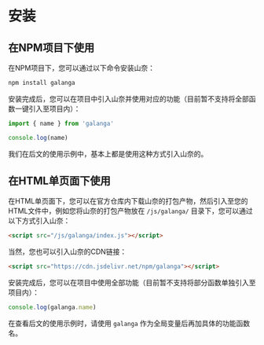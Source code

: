 # 安装

## 在NPM项目下使用

在NPM项目下，您可以通过以下命令安装山奈：

```bash
npm install galanga
```

安装完成后，您可以在项目中引入山奈并使用对应的功能（目前暂不支持将全部函数一键引入至项目内）：

```js
import { name } from 'galanga'

console.log(name)
```
我们在后文的使用示例中，基本上都是使用这种方式引入山奈的。

## 在HTML单页面下使用

在HTML单页面下，您可以在官方仓库内下载山奈的打包产物，然后引入至您的HTML文件中，例如您将山奈的打包产物放在 `/js/galanga/` 目录下，您可以通过以下方式引入山奈：

```html
<script src="/js/galanga/index.js"></script>
```

当然，您也可以引入山奈的CDN链接：

```html
<script src="https://cdn.jsdelivr.net/npm/galanga"></script>
```

安装完成后，您可以在项目中使用全部功能（目前暂不支持将部分函数单独引入至项目内）：

```js
console.log(galanga.name)
```

在查看后文的使用示例时，请使用 `galanga` 作为全局变量后再加具体的功能函数名。